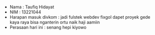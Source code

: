 - Nama  : Taufiq Hidayat
- NIM   : 13221044
- Harapan masuk divkom  : jadi fulstek webdev fixgol dapet proyek gede kaya raya bisa nganterin ortu naik haji aamiin
- Perasaan hari ini : senang hepi kiyowo